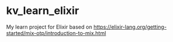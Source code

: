 # kv_learn_elixir
My learn project for Elixir based on https://elixir-lang.org/getting-started/mix-otp/introduction-to-mix.html
